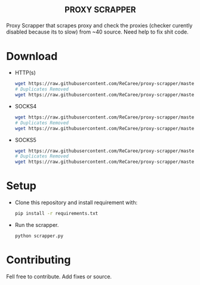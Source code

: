 <h2 align="center">

PROXY SCRAPPER

</h2>

Proxy Scrapper that scrapes proxy and check the proxies (checker curently disabled because its to slow) from ~40 source. Need help to fix shit code.

# Download

- HTTP(s)
  ```bash
  wget https://raw.githubusercontent.com/ReCaree/proxy-scrapper/master/proxy/http.txt
  # Duplicates Removed
  wget https://raw.githubusercontent.com/ReCaree/proxy-scrapper/master/proxy/http-removed.txt
  ```
- SOCKS4

  ```bash
  wget https://raw.githubusercontent.com/ReCaree/proxy-scrapper/master/proxy/socks4.txt
  # Duplicates Removed
  wget https://raw.githubusercontent.com/ReCaree/proxy-scrapper/master/proxy/socks4-removed.txt
  ```

- SOCKS5
  ```bash
  wget https://raw.githubusercontent.com/ReCaree/proxy-scrapper/master/proxy/socks5.txt
  # Duplicates Removed
  wget https://raw.githubusercontent.com/ReCaree/proxy-scrapper/master/proxy/socks5-removed.txt
  ```

# Setup

- Clone this repository and install requirement with:

  ```bash
  pip install -r requirements.txt
  ```

- Run the scrapper.

  ```bash
  python scrapper.py
  ```

# Contributing

Fell free to contribute. Add fixes or source.
